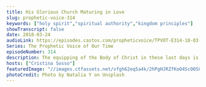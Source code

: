 ```yaml
---
title: His Glorious Church Maturing in Love
slug: prophetic-voice-314
keywords: ["holy spirit","spiritual authority","kingdom principles"]
showTranscript: false
date: 2018-03-24
audioLink: https://episodes.castos.com/propheticvoice/TPVOT-E314-18-03-24-25-His-Glorious-Church-Maturing-in-Love.mp3
Series: The Prophetic Voice of Our Time
episodeNumber: 314
description: The equipping of the Body of Christ in these last days is going to be different than previous preparation... to allow the Body of Christ to be able to focus on our Lord Jesus Christ and to implement His ways of doing things in every area of our lives and in every sector of society, not just in the four walls of our ministry buildings.
hosts: ["Cristina Sosso"]
featuredImage: "//images.ctfassets.net/vfgh62eq5a4k/2hPgHJRZfKoO4ScO0S8GIi/6789b056733d266804bf6da29ed17cb9/natalia-y-340640-unsplash__1_.jpg"
photoCredit: Photo by Natalia Y on Unsplash
---
```

